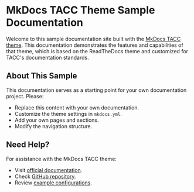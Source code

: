 # MkDocs TACC Theme Sample Documentation

Welcome to this sample documentation site built with the [MkDocs TACC theme](https://tacc.github.io/mkdocs-tacc/). This documentation demonstrates the features and capabilities of that theme, which is based on the ReadTheDocs theme and customized for TACC's documentation standards.

## About This Sample

This documentation serves as a starting point for your own documentation project. Please:

- Replace this content with your own documentation.
- Customize the theme settings in `mkdocs.yml`.
- Add your own pages and sections.
- Modify the navigation structure.

## Need Help?

For assistance with the MkDocs TACC theme:

- Visit [official documentation](https://tacc.github.io/mkdocs-tacc/).
- Check [GitHub repository](https://github.com/TACC/mkdocs-tacc/).
- Review [example configurations](https://tacc.github.io/mkdocs-tacc/examples/).
